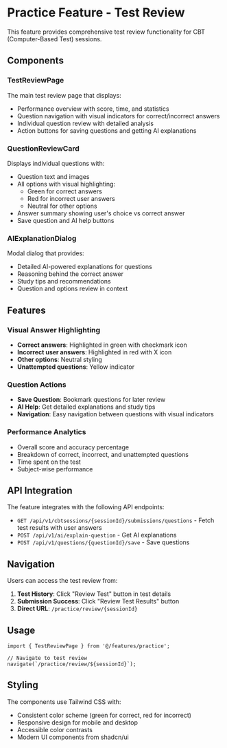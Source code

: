 # Practice Feature - Test Review

This feature provides comprehensive test review functionality for CBT (Computer-Based Test) sessions.

## Components

### TestReviewPage
The main test review page that displays:
- Performance overview with score, time, and statistics
- Question navigation with visual indicators for correct/incorrect answers
- Individual question review with detailed analysis
- Action buttons for saving questions and getting AI explanations

### QuestionReviewCard
Displays individual questions with:
- Question text and images
- All options with visual highlighting:
  - Green for correct answers
  - Red for incorrect user answers
  - Neutral for other options
- Answer summary showing user's choice vs correct answer
- Save question and AI help buttons

### AIExplanationDialog
Modal dialog that provides:
- Detailed AI-powered explanations for questions
- Reasoning behind the correct answer
- Study tips and recommendations
- Question and options review in context

## Features

### Visual Answer Highlighting
- **Correct answers**: Highlighted in green with checkmark icon
- **Incorrect user answers**: Highlighted in red with X icon
- **Other options**: Neutral styling
- **Unattempted questions**: Yellow indicator

### Question Actions
- **Save Question**: Bookmark questions for later review
- **AI Help**: Get detailed explanations and study tips
- **Navigation**: Easy navigation between questions with visual indicators

### Performance Analytics
- Overall score and accuracy percentage
- Breakdown of correct, incorrect, and unattempted questions
- Time spent on the test
- Subject-wise performance

## API Integration

The feature integrates with the following API endpoints:
- `GET /api/v1/cbtsessions/{sessionId}/submissions/questions` - Fetch test results with user answers
- `POST /api/v1/ai/explain-question` - Get AI explanations
- `POST /api/v1/questions/{questionId}/save` - Save questions

## Navigation

Users can access the test review from:
1. **Test History**: Click "Review Test" button in test details
2. **Submission Success**: Click "Review Test Results" button
3. **Direct URL**: `/practice/review/{sessionId}`

## Usage

```tsx
import { TestReviewPage } from '@/features/practice';

// Navigate to test review
navigate(`/practice/review/${sessionId}`);
```

## Styling

The components use Tailwind CSS with:
- Consistent color scheme (green for correct, red for incorrect)
- Responsive design for mobile and desktop
- Accessible color contrasts
- Modern UI components from shadcn/ui 